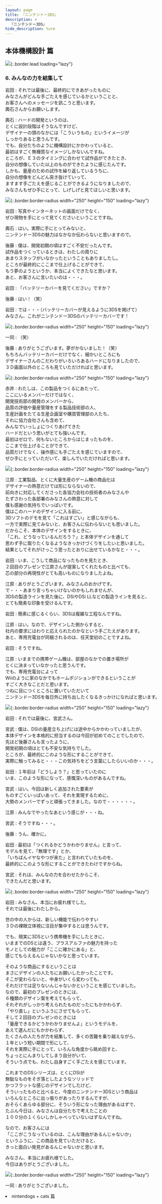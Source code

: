 ```yaml
---
layout: page
title: 『ニンテンドー3DS』
description: >
  『ニンテンドー3DS』
hide_description: ture
---
```


## 本体機構設計 篇

![](/interviews/jp/3ds/hardware/vol3/img/mainvisual6.jpg){:.border.lead loading="lazy"}

### 6. みんなの力を結集して

岩田
: それでは最後に、最終的にできあがったものに<br>みなさんがどんな手ごたえを感じているかということと、<br>お客さんへのメッセージを訊こうと思います。<br>輿石さんからお願いします。

輿石
: ハードの開発というのは、<br>とくに設計段階はそうなんですけど、<br>デザイナーの頭のなかには「こういうもの」というイメージが<br>しっかりあると思うんです。<br>でも、自分たちのように機構設計にかかわっていると、<br>最初はすごく無機質なイメージしかないんですね。<br>ところが、Ｅ３のタイミングに合わせて試作品ができたとき、<br>自分の想像していた以上のものができたように感じたんです。<br>しかも、量産のための試作を繰り返しているうちに、<br>自分の想像をどんどん突き抜けていって、<br>ますます手ごたえを感じることができるようになりましたので、<br>みなさんもぜひ手にとって、しげしげと見てほしいと思います。

![](/interviews/jp/3ds/hardware/vol3/img/photo22.jpg){:.border.border-radius width="250" height="150"  loading="lazy"}

岩田
: 写真やインターネットの画面だけでなく、<br>ぜひ現物を手にとって見てくださいということですね。

輿石
: はい。実際に手にとってみないと、<br>ニンテンドー3DSの魅力はなかなか伝わらないと思いますので。

後藤
: 僕は、開発初期の頃はすごく不安だったんです。<br>試作品をつくっているときは、わたしの周りに<br>あまりスタッフがいなかったということもありましたし。<br>ところが最終的にここまで仕上げることができて、<br>もう夢のようというか、本当によくできたなと思います。<br>あと、お客さんに言いたいのは・・・。

岩田
: 「バッテリーカバーを見てください」ですか？

後藤
: はい！（笑）

岩田
: では・・・（バッテリーカバーが見えるように3DSを掲げて）<br>みなさん、これがニンテンドー3DSのバッテリーカバーです！

![](/interviews/jp/3ds/hardware/vol3/img/photo23.jpg){:.border.border-radius width="250" height="150"  loading="lazy"}

一同
: （笑）

後藤
: ありがとうございます。夢がかないました！（笑）<br>もちろんバッテリーカバーだけでなく、細かいところにも<br>デザイナーさんのこだわりがいろいろあるハードになりましたので、<br>３Ｄ画面以外のところも見ていただければと思います。

![](/interviews/jp/3ds/hardware/vol3/img/photo24.jpg){:.border.border-radius width="250" height="150"  loading="lazy"}

赤井
: わたしは、この製品をつくるにあたって、<br>ここにいるメンバーだけではなく、<br>開発技術部の開発のメンバーから、<br>品質の評価や量産管理をする製品技術部の人、<br>生産計画をたてる生産企画室や購買管理部の人たち、<br>それに協力会社さんも含めて、<br>みんなでいっしょにつくりあげてきた<br>ハードだという思いがとても強いんです。<br>最初はゼロで、何もないところからはじまったものを、<br>ここまで仕上げることができて、<br>品質だけでなく、操作感にも手ごたえを感じていますので、<br>ぜひ手にとっていただいて、楽しんでいただければと思います。

![](/interviews/jp/3ds/hardware/vol3/img/photo25.jpg){:.border.border-radius width="250" height="150"  loading="lazy"}

江原
: 工業製品、とくに大量生産のゲーム機の商品化は<br>デザイナーの熱意だけでは形にならないので、<br>前向きに対応してくださった各協力会社の技術者のみなさんや<br>たずさわった各部署のみなさんの熱意に対して<br>僕も感謝の気持ちでいっぱいです。<br>僕はこのハードのデザインに入る前に、<br>3Dソフトのデモを見て「これはすごい」と感じながらも、<br>一方で実際に見てみないと、お客さんに伝わらないとも思いました。<br>だからこそ、本体のデザインをするときに、<br>「これ、どうなっているんだろう？」と本体デザインを通して<br>思わず手に取りたくなるようなきっかけづくりをしたいと思いました。<br>結果としてそれがけっこう思ったとおりに出せているかなと・・・。

岩田
: いま、こうして商品になったものを見たとき、<br>２回目のプレゼンで江原さんが提案してくれたものと比べても、<br>芯の部分の再現性がとても高いものになりましたよね。

江原
: ありがとうございます。みなさんのおかげです。<br>で・・・あまり言っちゃいけないのかもしれませんが、<br>3DSの製造ラインを見た後に、DSiやDSi LLなどの製造ラインを見ると、<br>とても簡素な印象を受けるんです。

岩田
: 簡素に感じるくらい、3DSは複雑な工程なんですね。

江原
: はい。なので、デザインした側からすると、<br>社内の要求にはわりと応えられたのかなという手ごたえがあります。<br>あと、専用充電台が同梱されるのは、任天堂初のことですよね。

岩田
: そうですね。

江原
: いままでの携帯ゲーム機は、部屋のなかでの置き場所が<br>とくに決まっていなかったと思うんです。<br>でも、専用充電台によって<br>Wiiのように家のなかでもホームポジションができるということが<br>すごく大きなことだと思います。<br>つねに目につくところに置いていただいて<br>ニンテンドー3DSを毎日外に持ち出したくなるきっかけになればと思います。

![](/interviews/jp/3ds/hardware/vol3/img/photo26.jpg){:.border.border-radius width="250" height="150"  loading="lazy"}

岩田
: それでは最後に、宮武さん。

宮武
: 僕は、DSiの量産立ち上げには途中からかかわっていましたが、<br>本体デザインを本格的に担当するのは今回が初めてのことでしたので、<br>先ほど後藤さんも言ったように、<br>開発初期の頃はとても不安な気持ちでした。<br>ところが、最終的にこのような形にすることができて、<br>実際に触ってみると・・・この気持ちをどう言葉にしたらいいのか・・・。

岩田
: １年前は「どうしよう？」と思っていたのに<br>いま、このような形になって、感慨深いものがあるんですね。

宮武
: はい。今回は新しく追加された要素が<br>ものすごくいっぱいあって、それを実現するために、<br>大勢のメンバーでずっと頑張ってきました。なので・・・・・・。

江原
: みんなでやったなあという感じが・・・ね。

宮武
: そうですね・・・。

後藤
: うん、確かに。

岩田
: 最初は「つくれるかどうかわかりません」と言って、<br>モデルを見て、「無理です」とか、<br>「いちばんイヤなやつが来た」と言われていたものを、<br>最終的にこのような形にすることができたわけですからね。

宮武
: それは、みんなの力を合わせたからこそ、<br>できたんだと思います。

![](/interviews/jp/3ds/hardware/vol3/img/photo27.jpg){:.border.border-radius width="250" height="150"  loading="lazy"}

岩田
: みなさん、本当にお疲れ様でした。<br>それでは最後にわたしから。

世の中の人からは、新しい機能で伝わりやすい<br>３Ｄの裸眼立体視に注目が集中するとは思うんです。

でも、現実に3DSという携帯機を手にしたときに、<br>いままでのDSとは違う、プラスアルファの魅力を持った<br>モノとしての魅力が「ここに確かにある」と、<br>感じてもらえるんじゃないかなと思っています。

そのような商品にするということは<br>まさにデザインの人たちにお願いしたかったことです。<br>そこが変わらないと、中身がいくら変わっても、<br>それだけでは足りないんじゃないかということを感じていました。<br>なので、最初のプレゼンのときには、<br>６種類のデザイン案を考えてもらって、<br>それぞれがしっかり考えられたものだったにもかかわらず、<br>「やり直し」というふうにさせてもらって、<br>そして２回目のプレゼンのときには<br>「量産できるかどうかわかりませんよ」というモデルを、<br>あえて選んだにもかかわらず、<br>たくさんの人たちが力を結集して、多くの苦難を乗り越えながら、<br>１年という短い期間で形にして、<br>それを実際に手にとって、いろんな角度から眺め回すと、<br>ちょっとにんまりしてしまう自分がいて、<br>そういう点でも、わたし自身すごく手ごたえを感じています。

これまでのDSシリーズは、とくにDSiが<br>無駄なものをそぎ落としたようなソリッドで<br>かつフラットな感じのデザインでしたけど、<br>そういったものと比べると、今度のニンテンドー3DSという商品は<br>いろんなところに出っ張りがあったりするんですが、<br>おそらくあらゆる部分に、そういう形になった理由があるはずで、<br>たぶん今日は、みなさんは自分たちで考えたことの<br>１００分の１くらいしかしゃべっていないはずなんですね。

なので、お客さんには<br>「ここがこうなっているのは、こんな理由があるんじゃないか」<br>というふうに、この商品を見ていただけると、<br>きっと面白い発見があるんじゃないかと思います。

みなさん、本当にお疲れ様でした。<br>今日はありがとうございました。

![](/interviews/jp/3ds/hardware/vol3/img/photo28.jpg){:.border.border-radius width="250" height="150"  loading="lazy"}

一同
: ありがとうございました。

<li class="pagination-next"><span> nintendogs + cats 篇

